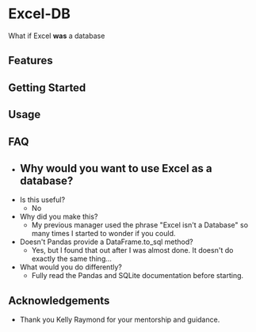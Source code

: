# Excel-DB
What if Excel **was** a database

## Features

## Getting Started

## Usage



## FAQ
- Why would you want to use Excel as a database?
  - 
- Is this useful?
  - No
- Why did you make this?
  - My previous manager used the phrase "Excel isn't a Database" so many times I started to wonder if you could.
- Doesn't Pandas provide a DataFrame.to_sql method?
  - Yes, but I found that out after I was almost done. It doesn't do exactly the same thing...
- What would you do differently?
  - Fully read the Pandas and SQLite documentation before starting.

## Acknowledgements
- Thank you Kelly Raymond for your mentorship and guidance. 
